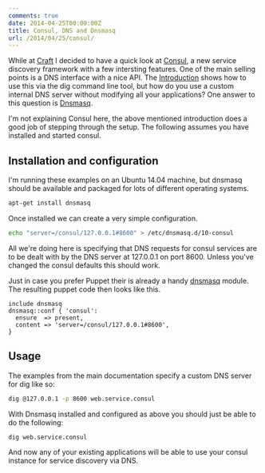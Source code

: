 ```yaml
---
comments: true
date: 2014-04-25T00:00:00Z
title: Consul, DNS and Dnsmasq
url: /2014/04/25/consul/
---
```


While at [Craft](http://craft-conf.com/2014) I decided to have a quick look at
[Consul](http://www.consul.io/), a new service discovery framework with
a few intersting features. One of the main selling points is a DNS
interface with a nice API. The [Introduction](http://www.consul.io/intro/index.html)
shows how to use this via the dig command line tool, but how do you use
a custom internal DNS server without modifying all your applications?
One answer to this question is
[Dnsmasq](http://www.thekelleys.org.uk/dnsmasq/doc.html).

I'm not explaining Consul here, the above mentioned introduction does a
good job of stepping through the setup. The following assumes you have
installed and started consul.

## Installation and configuration

I'm running these examples on an Ubuntu 14.04 machine, but dnsmasq
should be available and packaged for lots of different operating
systems.

```bash
apt-get install dnsmasq
```

Once installed we can create a very simple configuration.

```bash
echo "server=/consul/127.0.0.1#8600" > /etc/dnsmasq.d/10-consul
```

All we're doing here is specifying that DNS requests for consul services
are to be dealt with by the DNS server at 127.0.0.1 on port 8600. Unless
you've changed the consul defaults this should work.

Just in case you prefer Puppet their is already a handy
[dnsmasq](https://github.com/saz/puppet-dnsmasq) module. The resulting
puppet code then looks like this.

```puppet
include dnsmasq
dnsmasq::conf { 'consul':
  ensure  => present,
  content => 'server=/consul/127.0.0.1#8600',
}
```

## Usage

The examples from the main documentation specify a custom DNS server for
dig like so:

```bash
dig @127.0.0.1 -p 8600 web.service.consul
```

With Dnsmasq installed and configured as above you should just be able
to do the following:

```bash
dig web.service.consul
```

And now any of your existing applications will be able to use your
consul instance for service discovery via DNS.


